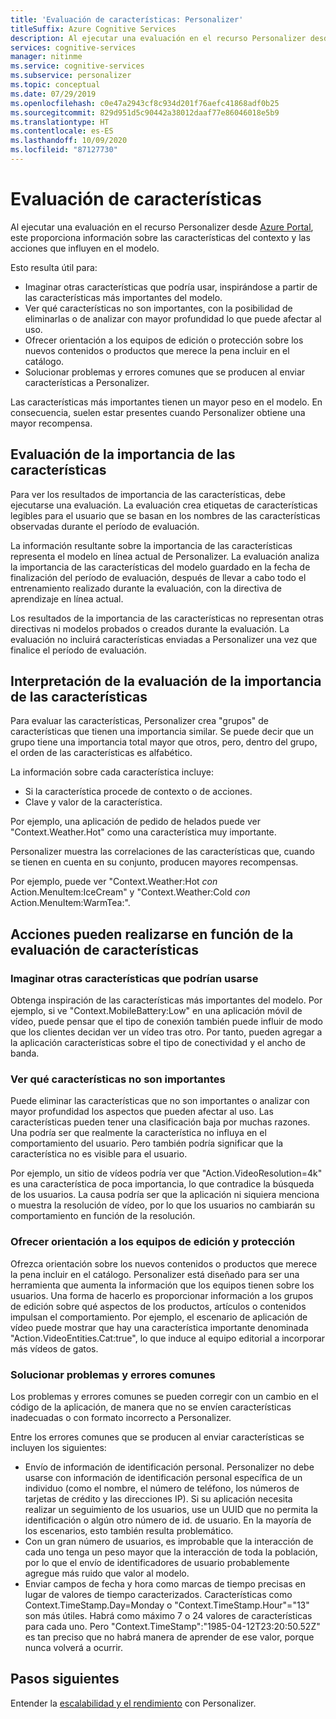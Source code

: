 ```yaml
---
title: 'Evaluación de características: Personalizer'
titleSuffix: Azure Cognitive Services
description: Al ejecutar una evaluación en el recurso Personalizer desde Azure Portal, este proporciona información sobre las características del contexto y las acciones que influyen en el modelo.
services: cognitive-services
manager: nitinme
ms.service: cognitive-services
ms.subservice: personalizer
ms.topic: conceptual
ms.date: 07/29/2019
ms.openlocfilehash: c0e47a2943cf8c934d201f76aefc41868adf0b25
ms.sourcegitcommit: 829d951d5c90442a38012daaf77e86046018e5b9
ms.translationtype: HT
ms.contentlocale: es-ES
ms.lasthandoff: 10/09/2020
ms.locfileid: "87127730"
---
```

# <a name="feature-evaluation"></a>Evaluación de características

Al ejecutar una evaluación en el recurso Personalizer desde [Azure Portal](https://portal.azure.com), este proporciona información sobre las características del contexto y las acciones que influyen en el modelo. 

Esto resulta útil para:

* Imaginar otras características que podría usar, inspirándose a partir de las características más importantes del modelo.
* Ver qué características no son importantes, con la posibilidad de eliminarlas o de analizar con mayor profundidad lo que puede afectar al uso.
* Ofrecer orientación a los equipos de edición o protección sobre los nuevos contenidos o productos que merece la pena incluir en el catálogo.
* Solucionar problemas y errores comunes que se producen al enviar características a Personalizer.

Las características más importantes tienen un mayor peso en el modelo. En consecuencia, suelen estar presentes cuando Personalizer obtiene una mayor recompensa.

## <a name="getting-feature-importance-evaluation"></a>Evaluación de la importancia de las características

Para ver los resultados de importancia de las características, debe ejecutarse una evaluación. La evaluación crea etiquetas de características legibles para el usuario que se basan en los nombres de las características observadas durante el período de evaluación.

La información resultante sobre la importancia de las características representa el modelo en línea actual de Personalizer. La evaluación analiza la importancia de las características del modelo guardado en la fecha de finalización del período de evaluación, después de llevar a cabo todo el entrenamiento realizado durante la evaluación, con la directiva de aprendizaje en línea actual. 

Los resultados de la importancia de las características no representan otras directivas ni modelos probados o creados durante la evaluación.  La evaluación no incluirá características enviadas a Personalizer una vez que finalice el período de evaluación.

## <a name="how-to-interpret-the-feature-importance-evaluation"></a>Interpretación de la evaluación de la importancia de las características

Para evaluar las características, Personalizer crea "grupos" de características que tienen una importancia similar. Se puede decir que un grupo tiene una importancia total mayor que otros, pero, dentro del grupo, el orden de las características es alfabético.

La información sobre cada característica incluye:

* Si la característica procede de contexto o de acciones.
* Clave y valor de la característica.

Por ejemplo, una aplicación de pedido de helados puede ver "Context.Weather.Hot" como una característica muy importante.

Personalizer muestra las correlaciones de las características que, cuando se tienen en cuenta en su conjunto, producen mayores recompensas.

Por ejemplo, puede ver "Context.Weather:Hot *con* Action.MenuItem:IceCream" y "Context.Weather:Cold *con* Action.MenuItem:WarmTea:".

## <a name="actions-you-can-take-based-on-feature-evaluation"></a>Acciones pueden realizarse en función de la evaluación de características

### <a name="imagine-additional-features-you-could-use"></a>Imaginar otras características que podrían usarse

Obtenga inspiración de las características más importantes del modelo. Por ejemplo, si ve "Context.MobileBattery:Low" en una aplicación móvil de vídeo, puede pensar que el tipo de conexión también puede influir de modo que los clientes decidan ver un vídeo tras otro. Por tanto, pueden agregar a la aplicación características sobre el tipo de conectividad y el ancho de banda.

### <a name="see-what-features-are-not-important"></a>Ver qué características no son importantes

Puede eliminar las características que no son importantes o analizar con mayor profundidad los aspectos que pueden afectar al uso. Las características pueden tener una clasificación baja por muchas razones. Una podría ser que realmente la característica no influya en el comportamiento del usuario. Pero también podría significar que la característica no es visible para el usuario. 

Por ejemplo, un sitio de vídeos podría ver que "Action.VideoResolution=4k" es una característica de poca importancia, lo que contradice la búsqueda de los usuarios. La causa podría ser que la aplicación ni siquiera menciona o muestra la resolución de vídeo, por lo que los usuarios no cambiarán su comportamiento en función de la resolución.

### <a name="provide-guidance-to-editorial-or-curation-teams"></a>Ofrecer orientación a los equipos de edición y protección

Ofrezca orientación sobre los nuevos contenidos o productos que merece la pena incluir en el catálogo. Personalizer está diseñado para ser una herramienta que aumenta la información que los equipos tienen sobre los usuarios. Una forma de hacerlo es proporcionar información a los grupos de edición sobre qué aspectos de los productos, artículos o contenidos impulsan el comportamiento. Por ejemplo, el escenario de aplicación de vídeo puede mostrar que hay una característica importante denominada "Action.VideoEntities.Cat:true", lo que induce al equipo editorial a incorporar más vídeos de gatos.

### <a name="troubleshoot-common-problems-and-mistakes"></a>Solucionar problemas y errores comunes

Los problemas y errores comunes se pueden corregir con un cambio en el código de la aplicación, de manera que no se envíen características inadecuadas o con formato incorrecto a Personalizer. 

Entre los errores comunes que se producen al enviar características se incluyen los siguientes:

* Envío de información de identificación personal. Personalizer no debe usarse con información de identificación personal específica de un individuo (como el nombre, el número de teléfono, los números de tarjetas de crédito y las direcciones IP). Si su aplicación necesita realizar un seguimiento de los usuarios, use un UUID que no permita la identificación o algún otro número de id. de usuario. En la mayoría de los escenarios, esto también resulta problemático.
* Con un gran número de usuarios, es improbable que la interacción de cada uno tenga un peso mayor que la interacción de toda la población, por lo que el envío de identificadores de usuario probablemente agregue más ruido que valor al modelo.
* Enviar campos de fecha y hora como marcas de tiempo precisas en lugar de valores de tiempo caracterizados. Características como Context.TimeStamp.Day=Monday o "Context.TimeStamp.Hour"="13" son más útiles. Habrá como máximo 7 o 24 valores de características para cada uno. Pero "Context.TimeStamp":"1985-04-12T23:20:50.52Z" es tan preciso que no habrá manera de aprender de ese valor, porque nunca volverá a ocurrir.

## <a name="next-steps"></a>Pasos siguientes

Entender la [escalabilidad y el rendimiento](concepts-scalability-performance.md) con Personalizer.

